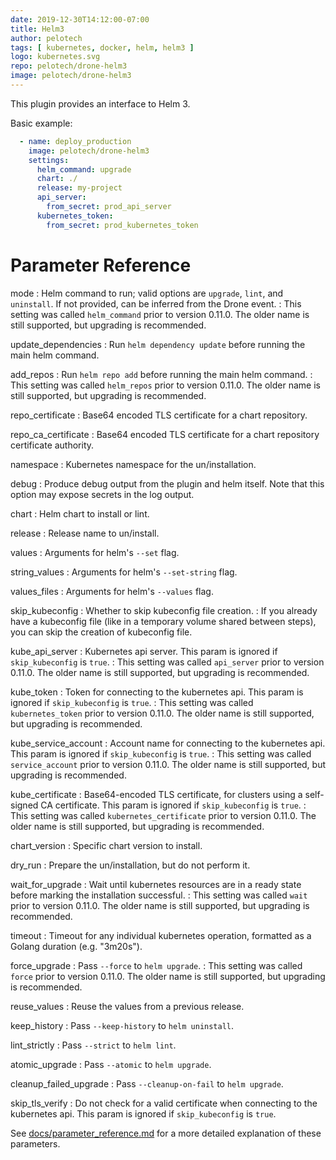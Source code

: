 ```yaml
---
date: 2019-12-30T14:12:00-07:00
title: Helm3
author: pelotech
tags: [ kubernetes, docker, helm, helm3 ]
logo: kubernetes.svg
repo: pelotech/drone-helm3
image: pelotech/drone-helm3
---
```


This plugin provides an interface to Helm 3.

Basic example:

```yaml
  - name: deploy_production
    image: pelotech/drone-helm3
    settings:
      helm_command: upgrade
      chart: ./
      release: my-project
      api_server:
        from_secret: prod_api_server
      kubernetes_token:
        from_secret: prod_kubernetes_token
```

# Parameter Reference

mode
: Helm command to run; valid options are `upgrade`, `lint`, and `uninstall`. If not provided, can be inferred from the Drone event.
: This setting was called `helm_command` prior to version 0.11.0. The older name is still supported, but upgrading is recommended.

update_dependencies
: Run `helm dependency update` before running the main helm command.

add_repos
: Run `helm repo add` before running the main helm command.
: This setting was called `helm_repos` prior to version 0.11.0. The older name is still supported, but upgrading is recommended.

repo_certificate
: Base64 encoded TLS certificate for a chart repository.

repo_ca_certificate
: Base64 encoded TLS certificate for a chart repository certificate authority.

namespace
: Kubernetes namespace for the un/installation.

debug
: Produce debug output from the plugin and helm itself. Note that this option may expose secrets in the log output.

chart
: Helm chart to install or lint.

release
: Release name to un/install.

values
: Arguments for helm's `--set` flag.

string_values
: Arguments for helm's `--set-string` flag.

values_files
: Arguments for helm's `--values` flag.

skip_kubeconfig
: Whether to skip kubeconfig file creation.
: If you already have a kubeconfig file (like in a temporary volume shared between steps), you can skip the creation of kubeconfig file.

kube_api_server
: Kubernetes api server. This param is ignored if `skip_kubeconfig` is `true`.
: This setting was called `api_server` prior to version 0.11.0. The older name is still supported, but upgrading is recommended.

kube_token
: Token for connecting to the kubernetes api. This param is ignored if `skip_kubeconfig` is `true`.
: This setting was called `kubernetes_token` prior to version 0.11.0. The older name is still supported, but upgrading is recommended.

kube_service_account
: Account name for connecting to the kubernetes api. This param is ignored if `skip_kubeconfig` is `true`.
: This setting was called `service_account` prior to version 0.11.0. The older name is still supported, but upgrading is recommended.

kube_certificate
: Base64-encoded TLS certificate, for clusters using a self-signed CA certificate. This param is ignored if `skip_kubeconfig` is `true`.
: This setting was called `kubernetes_certificate` prior to version 0.11.0. The older name is still supported, but upgrading is recommended.

chart_version
: Specific chart version to install.

dry_run
: Prepare the un/installation, but do not perform it.

wait_for_upgrade
: Wait until kubernetes resources are in a ready state before marking the installation successful.
: This setting was called `wait` prior to version 0.11.0. The older name is still supported, but upgrading is recommended.

timeout
: Timeout for any individual kubernetes operation, formatted as a Golang duration (e.g. "3m20s").

force_upgrade
: Pass `--force` to `helm upgrade`.
: This setting was called `force` prior to version 0.11.0. The older name is still supported, but upgrading is recommended.

reuse_values
: Reuse the values from a previous release.

keep_history
: Pass `--keep-history` to `helm uninstall`.

lint_strictly
: Pass `--strict` to `helm lint`.

atomic_upgrade
: Pass `--atomic` to `helm upgrade`.

cleanup_failed_upgrade
: Pass `--cleanup-on-fail` to `helm upgrade`.

skip_tls_verify
: Do not check for a valid certificate when connecting to the kubernetes api. This param is ignored if `skip_kubeconfig` is `true`.

See [docs/parameter_reference.md](https://github.com/pelotech/drone-helm3/blob/master/docs/parameter_reference.md) for a more detailed explanation of these parameters.
